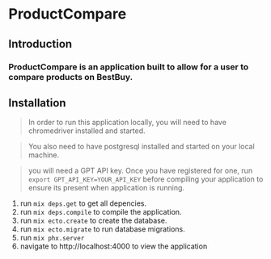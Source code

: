 # ProductCompare

## Introduction

### ProductCompare is an application built to allow for a user to compare products on BestBuy. 

## Installation

> In order to run this application locally, you will need to have chromedriver installed and started.

> You also need to have postgresql installed and started on your local machine.

> you will need a GPT API key.  Once you have registered for one, run `export GPT_API_KEY=YOUR_API_KEY` before compiling your application to ensure its present when application is running.

1. run `mix deps.get` to get all depencies.
2. run `mix deps.compile` to compile the application.
3. run `mix ecto.create` to create the database.
4. run `mix ecto.migrate` to run database migrations.
5. run `mix phx.server`
6. navigate to http://localhost:4000 to view the application
